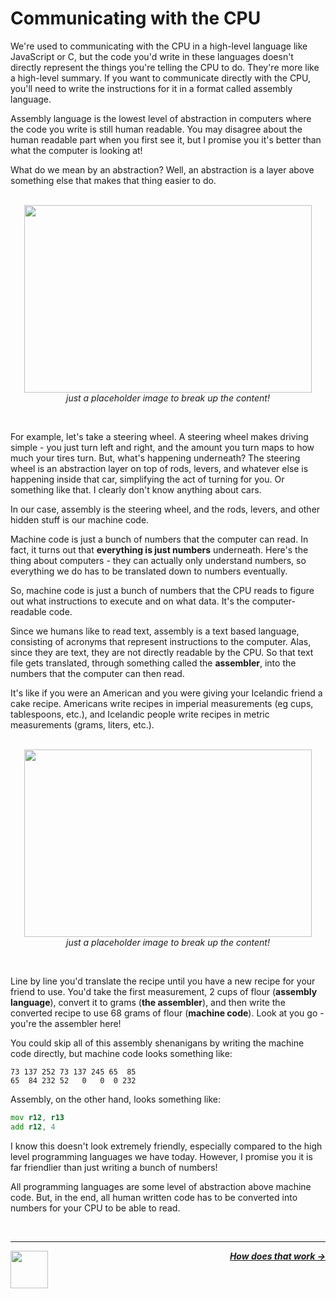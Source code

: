 # Communicating with the CPU

We're used to communicating with the CPU in a high-level language like JavaScript or C, but the code you'd write in these languages doesn't directly represent the things you're telling the CPU to do. They're more like a high-level summary. If you want to communicate directly with the CPU, you'll need to write the instructions for it in a format called assembly language.

Assembly language is the lowest level of abstraction in computers where the code you write is still human readable. You may disagree about the human readable part when you first see it, but I promise you it's better than what the computer is looking at!

What do we mean by an abstraction? Well, an abstraction is a layer above something else that makes that thing easier to do.

<p align="center">
  <br />
  <img width="460" height="300" src="https://www.familyhandyman.com/wp-content/uploads/2019/05/08.jpg">
  <br />
  <span>
    <em>
      just a placeholder image to break up the content!
    </em>
  </span>
</p>
<br />

For example, let's take a steering wheel. A steering wheel makes driving simple - you just turn left and right, and the amount you turn maps to how much your tires turn. But, what's happening underneath? The steering wheel is an abstraction layer on top of rods, levers, and whatever else is happening inside that car, simplifying the act of turning for you. Or something like that. I clearly don't know anything about cars.

In our case, assembly is the steering wheel, and the rods, levers, and other hidden stuff is our machine code.

Machine code is just a bunch of numbers that the computer can read. In fact, it turns out that **everything is just numbers** underneath. Here's the thing about computers - they can actually only understand numbers, so everything we do has to be translated down to numbers eventually.

So, machine code is just a bunch of numbers that the CPU reads to figure out what instructions to execute and on what data. It's the computer-readable code.

Since we humans like to read text, assembly is a text based language, consisting of acronyms that represent instructions to the computer. Alas, since they are text, they are not directly readable by the CPU. So that text file gets translated, through something called the **assembler**, into the numbers that the computer can then read.

It's like if you were an American and you were giving your Icelandic friend a cake recipe. Americans write recipes in imperial measurements (eg cups, tablespoons, etc.), and Icelandic people write recipes in metric measurements (grams, liters, etc.).

<p align="center">
  <br />
  <img width="460" height="300" src="https://www.wikihow.com/images/thumb/e/ec/Write-a-Recipe-Step-12.jpg/v4-460px-Write-a-Recipe-Step-12.jpg">
  <br />
  <span>
    <em>
      just a placeholder image to break up the content!
    </em>
  </span>
</p>
<br />

Line by line you'd translate the recipe until you have a new recipe for your friend to use. You'd take the first measurement, 2 cups of flour (**assembly language**), convert it to grams (**the assembler**), and then write the converted recipe to use 68 grams of flour (**machine code**). Look at you go - you're the assembler here!

You could skip all of this assembly shenanigans by writing the machine code directly, but machine code looks something like:

```
73 137 252 73 137 245 65  85
65  84 232 52   0   0  0 232
```

Assembly, on the other hand, looks something like:

```asm
mov r12, r13
add r12, 4
```

I know this doesn't look extremely friendly, especially compared to the high level programming languages we have today. However, I promise you it is far friendlier than just writing a bunch of numbers!

All programming languages are some level of abstraction above machine code. But, in the end, all human written code has to be converted into numbers for your CPU to be able to read.

<br />

---

<a href="/guide/cpu/cpu.md">
  <picture>
    <source media="(prefers-color-scheme: dark)" srcset="https://cloud-5aq8uo1rv-hack-club-bot.vercel.app/0backd.png">
    <img align="left" width="60" src="https://cloud-5v3nvbscw-hack-club-bot.vercel.app/0backl.png" />
  </picture>
</a>

<p align="right">
  <em>
    <b>
      <a href="/guide/cpu/instruction-cycle.md">
        How does that work →
      </a>
    </b>
  </em>
</p>
